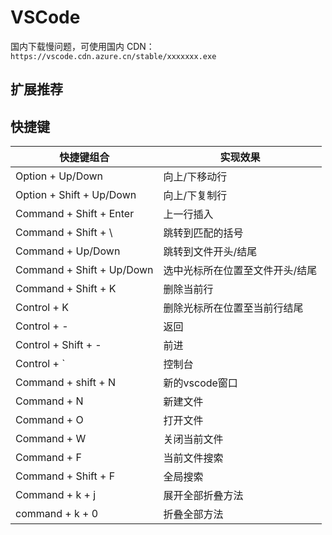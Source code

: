 # VSCode <Badge type="info" text="Visual Studio Code" />

国内下载慢问题，可使用国内 CDN：`https://vscode.cdn.azure.cn/stable/xxxxxxx.exe`

## 扩展推荐

## 快捷键 

| 快捷键组合                     | 实现效果             |
|---------------------------|------------------|
| Option + Up/Down          | 向上/下移动行          |
| Option + Shift + Up/Down  | 向上/下复制行          |
| Command + Shift + Enter   | 上一行插入            |
| Command + Shift + \       | 跳转到匹配的括号         |
| Command + Up/Down         | 跳转到文件开头/结尾       |
| Command + Shift + Up/Down | 选中光标所在位置至文件开头/结尾 |
| Command + Shift + K       | 删除当前行            |
| Control + K               | 删除光标所在位置至当前行结尾   |
| Control + -               | 返回               |
| Control + Shift + -       | 前进               |
| Control + `               | 控制台              |
| Command + shift + N       | 新的vscode窗口       |
| Command + N               | 新建文件             |
| Command + O               | 打开文件             |
| Command + W               | 关闭当前文件           |
| Command + F               | 当前文件搜索           |
| Command + Shift + F       | 全局搜索             |
| Command + k + j           | 展开全部折叠方法         |
| command + k + 0           | 折叠全部方法           |